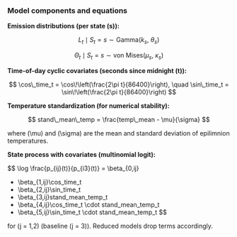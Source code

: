 ### Model components and equations

**Emission distributions (per state \(s\)):**

$$
L_t \mid S_t=s \sim \text{Gamma}(k_s,\ \theta_s)
$$

$$
\Theta_t \mid S_t=s \sim \text{von Mises}(\mu_s,\ \kappa_s)
$$

**Time-of-day cyclic covariates (seconds since midnight \(t\)):**

$$
\cos\_time_t = \cos\!\left(\frac{2\pi t}{86400}\right), \quad
\sin\_time_t = \sin\!\left(\frac{2\pi t}{86400}\right)
$$

**Temperature standardization (for numerical stability):**

$$
stand\_mean\_temp = \frac{temp\_mean - \mu}{\sigma}
$$

where \(\mu\) and \(\sigma\) are the mean and standard deviation of epilimnion temperatures.

**State process with covariates (multinomial logit):**

$$
\log \frac{p_{ij}(t)}{p_{i3}(t)} =
\beta_{0,ij}
+ \beta_{1,ij}\cos\_time_t
+ \beta_{2,ij}\sin\_time_t
+ \beta_{3,ij}stand\_mean\_temp_t
+ \beta_{4,ij}\cos\_time_t \cdot stand\_mean\_temp_t
+ \beta_{5,ij}\sin\_time_t \cdot stand\_mean\_temp_t
$$

for \(j = 1,2\) (baseline \(j = 3\)). Reduced models drop terms accordingly.
